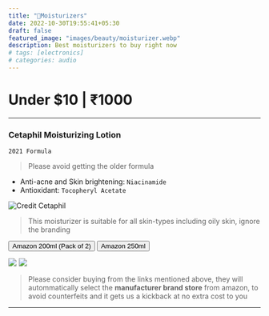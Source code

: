 ```yaml
---
title: "🧴Moisturizers"
date: 2022-10-30T19:55:41+05:30
draft: false
featured_image: "images/beauty/moisturizer.webp"
description: Best moisturizers to buy right now
# tags: [electronics]
# categories: audio
---
```

<link rel="stylesheet" href="/styles.css">

# Under $10 | ₹1000
___
### Cetaphil Moisturizing Lotion
`2021 Formula`

> Please avoid getting the older formula

- Anti-acne and Skin brightening: `Niacinamide`
- Antioxidant: `Tocopheryl Acetate`

![Credit Cetaphil](/images/beauty/Cetaphil_Moisturizing_Lotion.webp)

> This moisturizer is suitable for all skin-types including oily skin, ignore the branding

<button class="button-58" role="button" onclick="location.href='https://amzn.to/3sHvdMc'" >Amazon 200ml (Pack of 2)</button> <button class="button-58" role="button" onclick="location.href='https://amzn.to/3U9GFfb'" >Amazon 250ml</button>

<!-- Cetaphil Moisturizing Lotion (Pack of 2 - 200ml total) Amazon Small embed -->
<a href="https://www.amazon.in/Cetaphil-Moisturizing-Lotion-Sensitive-Skin/dp/B071GKQ3CG?crid=1YNUUAB9WS1Y9&keywords=cetaphil%2Bmoisturizing%2Blotion&qid=1667195432&qu=eyJxc2MiOiIzLjY1IiwicXNhIjoiMy4zMCIsInFzcCI6IjIuOTcifQ%3D%3D&s=beauty&sprefix=cetaphil%2Bmoisturizing%2Blotion%2Cbeauty%2C196&sr=1-5&th=1&linkCode=li1&tag=jinjja-21&linkId=53fc48f11abc1e88a3a1f3e87d2ee4d6&language=en_IN&ref_=as_li_ss_il" target="_blank"><img border="0" src="//ws-in.amazon-adsystem.com/widgets/q?_encoding=UTF8&ASIN=B071GKQ3CG&Format=_SL110_&ID=AsinImage&MarketPlace=IN&ServiceVersion=20070822&WS=1&tag=jinjja-21&language=en_IN" ></a><img src="https://ir-in.amazon-adsystem.com/e/ir?t=jinjja-21&language=en_IN&l=li1&o=31&a=B071GKQ3CG" width="1" height="1" border="0" alt="" style="border:none !important; margin:0px !important;" /> <a href="https://www.amazon.in/Cetaphil-Moisturising-Lotion-Sensitive-250ml/dp/B01IPBVK36?&linkCode=li1&tag=jinjja-21&linkId=7741f22b2a6e1203fafd9c64ca66c5ec&language=en_IN&ref_=as_li_ss_il" target="_blank"><img border="0" src="//ws-in.amazon-adsystem.com/widgets/q?_encoding=UTF8&ASIN=B01IPBVK36&Format=_SL110_&ID=AsinImage&MarketPlace=IN&ServiceVersion=20070822&WS=1&tag=jinjja-21&language=en_IN" ></a><img src="https://ir-in.amazon-adsystem.com/e/ir?t=jinjja-21&language=en_IN&l=li1&o=31&a=B01IPBVK36" width="1" height="1" border="0" alt="" style="border:none !important; margin:0px !important;" />

> Please consider buying from the links mentioned above, they will autommatically select the **manufacturer brand store** from amazon, to avoid counterfeits and it gets us a kickback at no extra cost to you

___
